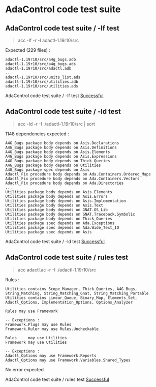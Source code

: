 
# AdaControl code test suite



##  AdaControl code test suite / -lf test

  > acc -lf -r -I adactl-1.19r10/src  

  Expected (229 files) :  

```  
adactl-1.19r10/src/a4g_bugs.adb
adactl-1.19r10/src/a4g_bugs.ads
adactl-1.19r10/src/adactl.adb
...
adactl-1.19r10/src/units_list.ads
adactl-1.19r10/src/utilities.adb
adactl-1.19r10/src/utilities.ads
```  


AdaControl code test suite / -lf test [Successful](adactl.md#adacontrol-code-test-suite---lf-test)

##  AdaControl code test suite / -ld test

  > acc -ld -r -I ./adactl-1.19r10/src | sort  

  1148 dependencies expected :  

```  
A4G_Bugs package body depends on Asis.Declarations
A4G_Bugs package body depends on Asis.Definitions
A4G_Bugs package body depends on Asis.Elements
A4G_Bugs package body depends on Asis.Expressions
A4G_Bugs package body depends on Thick_Queries
A4G_Bugs package body depends on Utilities
A4G_Bugs package spec depends on Asis
Adactl_Fix procedure body depends on Ada.Containers.Ordered_Maps
Adactl_Fix procedure body depends on Ada.Containers.Vectors
Adactl_Fix procedure body depends on Ada.Directories
...
Utilities package body depends on Asis.Elements
Utilities package body depends on Asis.Errors
Utilities package body depends on Asis.Implementation
Utilities package body depends on Asis.Text
Utilities package body depends on GNAT.OS_Lib
Utilities package body depends on GNAT.Traceback.Symbolic
Utilities package body depends on Thick_Queries
Utilities package spec depends on Ada.Exceptions
Utilities package spec depends on Ada.Wide_Text_IO
Utilities package spec depends on Asis
```  


AdaControl code test suite / -ld test [Successful](adactl.md#adacontrol-code-test-suite---ld-test)

##  AdaControl code test suite / rules test

  > acc adactl.ac -r -I ./adactl-1.19r10/src  

  Rules :  

```  
Utilities contains Scope_Manager, Thick_Queries, A4G_Bugs, String_Matching, String_Matching_Gnat, String_Matching_Portable
Utilities contains Linear_Queue, Binary_Map, Elements_Set, Adactl_Options, Implementation_Options, Options_Analyzer

Rules may use Framework

-- Exceptions :
Framework.Plugs may use Rules
Framework.Ruler may use Rules.Uncheckable

Rules     may use Utilities
Framework may use Utilities

-- Exceptions :
Adactl_Options may use Framework.Reports
Adactl_Options may use Framework.Variables.Shared_Types
```  

  No error expected  


AdaControl code test suite / rules test [Successful](adactl.md#adacontrol-code-test-suite--rules-test)
